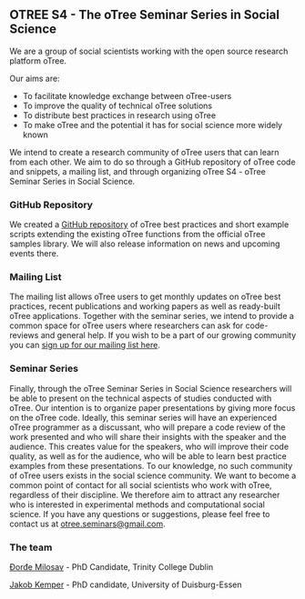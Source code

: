 ## OTREE S4 - The oTree Seminar Series in Social Science 

We are a group of social scientists working with the open source research platform oTree. 

Our aims are: 
- To facilitate knowledge exchange between oTree-users 
- To improve the quality of technical oTree solutions 
- To distribute best practices in research using oTree 
- To make oTree and the potential it has for social science more widely known 

We intend to create a research community of oTree users that can learn from each other. 
We aim to do so through a GitHub repository of oTree code and snippets, a mailing list, and through organizing oTree S4 - oTree Seminar Series in Social Science.

### GitHub Repository
We created a [GitHub repository](https://github.com/thegempie/oTreeS4_repo/) of oTree best practices and short example scripts extending the existing oTree functions from the official oTree samples library. We will also release information on news and upcoming events there. 

### Mailing List

The mailing list allows oTree users to get monthly updates on oTree best practices, recent publications and working papers as well as ready-built oTree applications. Together with the seminar series, we intend to provide a common space for oTree users where researchers can ask for code-reviews and general help. If you wish to be a part of our growing community you can [sign up for our mailing list here](https://www.listserv.dfn.de/sympa/subscribe/otree-s4). 

### Seminar Series

Finally, through the oTree Seminar Series in Social Science researchers will be able to present on the technical aspects of studies conducted with oTree. Our intention is to organize paper presentations by giving more focus on the oTree code. Ideally, this seminar series will have an experienced oTree programmer as a discussant, who will prepare a code review of the work presented and who will share their insights with the speaker and the audience. This creates value for the speakers, who will improve their code quality, as well as for the audience, who will be able to learn best practice examples from these presentations. To our knowledge, no such community of oTree users exists in the social science community. We want to become a common point of contact for all social scientists who work with oTree, regardless of their discipline. We therefore aim to attract any researcher who is interested in experimental methods and computational social science. If you have any questions or suggestions, please feel free to contact us at otree.seminars@gmail.com. 

### The team

[Đorđe Milosav](https://www.tcd.ie/triss/people/phdstudents/milosav.php) - PhD Candidate, Trinity College Dublin 

[Jakob Kemper](https://udue.de/kemper) - PhD candidate, University of Duisburg-Essen
